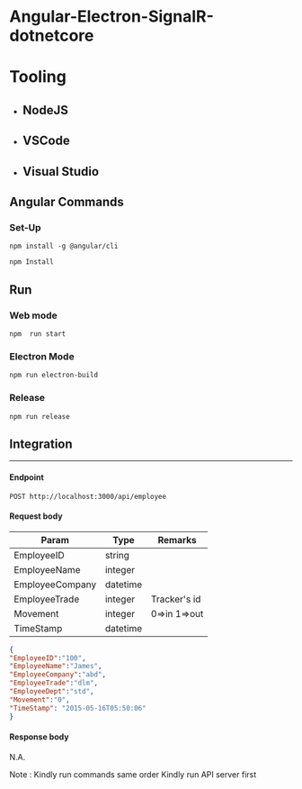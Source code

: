 ﻿# Angular-Electron-SignalR-dotnetcore
 # Tooling 
   - ##  NodeJS 
   - ##  VSCode 
   - ## Visual Studio 

## Angular Commands 
### Set-Up

`npm install -g @angular/cli`

`npm Install` 
## Run 
### Web mode 
`npm  run start` 

### Electron Mode 
`npm run electron-build` 

### Release 
`npm run release`
## Integration 
---

#### Endpoint
``` http
POST http://localhost:3000/api/employee
```

#### Request body
| Param | Type | Remarks |
| --- | --- | --- |
| EmployeeID | string |  |
| EmployeeName | integer | |
| EmployeeCompany | datetime|  |
| EmployeeTrade | integer | Tracker's id  |
| Movement | integer | 0=>in 1=>out  |
| TimeStamp | datetime |   |
```json
{
"EmployeeID":"100",
"EmployeeName":"James",
"EmployeeCompany":"abd",
"EmployeeTrade":"dlm",
"EmployeeDept":"std",
"Movement":"0",
"TimeStamp": "2015-05-16T05:50:06"
}
```
#### Response body
N.A.




Note :
Kindly run commands same order 
Kindly run API server first

